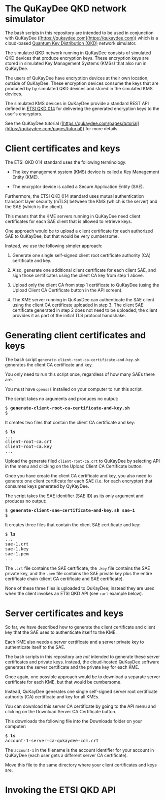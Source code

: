 # The QuKayDee QKD network simulator

The bash scripts in this repository are intended to be used in conjunction with
QuKayDee ([https://qukaydee.com](https://qukaydee.com)) which is a cloud-based
[Quantum Key Distribution (QKD)](https://en.wikipedia.org/wiki/Quantum_key_distribution)
network simulator.

The simulated QKD network running in QuKayDee consists of simulated QKD devices that produce
encryption keys.
These encryption keys are stored in simulated Key Management Systems (KMSs) that also run in
QuKayDee.

The users of QuKayDee have encryption devices at their own location, outside of QuKayDee.
These encryption devices consume the keys that are produced by by simulated QKD devices and stored
in the simulated KMS devices.

The simulated KMS devices in QuKayDee provide a standard REST API defined in
[ETSI QKD 014](https://www.etsi.org/deliver/etsi_gs/QKD/001_099/014/01.01.01_60/gs_qkd014v010101p.pdf)
for delivering the generated encryption keys to the user's encryptors.

See the QuKayDee tutorial
([https://qukaydee.com/pages/tutorial](https://qukaydee.com/pages/tutorial))
for more details.

# Client certificates and keys

The ETSI QKD 014 standard uses the following terminology:

 * The key management system (KMS) device is called a Key Management Entity (KME).

 * The encryptor device is called a Secure Application Entity (SAE).

Furthermore, the ETSI QKD 014 standard uses mutual authentication transport
layer security (mTLS) between the KMS (which is the server) and the SAE (which is the client).

This means that the KME servers running in QuKayDee need client certificates for each SAE client
that is allowed to retrieve keys.

One approach would be to upload a client certificate for each authorized SAE to QuKayDee, but that
would be very cumbersome.

Instead, we use the following simpler approach:

 1. Generate one single self-signed client root certificate authority (CA) certificate and key.

 2. Also, generate one additional client certificate for each client SAE, and sign those
    certificates using the client CA key from step 1 above.

 3. Upload only the client CA from step 1 certificate to QuKayDee (using the
    Upload Client CA Certificate button in the API screen).

 4. The KME server running in QuKayDee can authenticate the SAE client using the client CA
    certificate uploaded in step 3. The client SAE certificate generated in step 2 does not
    need to be uploaded; the client provides it as part of the initial TLS protocol handshake.

# Generating client certificates and keys

The bash script `generate-client-root-ca-certificate-and-key.sh` generates the client CA certificate
and key.

You only need to run this script once, regardless of how many SAEs there are.

You must have `openssl` installed on your computer to run this script.

The script takes no arguments and produces no output:

<pre>
$ <b>generate-client-root-ca-certificate-and-key.sh</b>
$
</pre>

It creates two files that contain the client CA certificate and key:

<pre>
$ <b>ls</b>
...
client-root-ca.crt
client-root-ca.key
...
</pre>

Upload the generate filed `client-root-ca.crt` to QuKayDee by selecting API
in the menu and clicking on the Upload Client CA Certificate button.

Once you have create the client CA certificate and key, you also need to generate one client
certificate for each SAE (i.e. for each encryptor) that consumes keys generated by QyKayDee.

The script takes the SAE identifier (SAE ID) as its only argument and produces no output:

<pre>
$ <b>generate-client-sae-certificate-and-key.sh sae-1</b>
$
</pre>

It creates three files that contain the client SAE certificate and key:

<pre>
$ <b>ls</b>
...
sae-1.crt
sae-1.key
sae-1.pem
...
</pre>

The `.crt` file contains the SAE certificate,
the `.key` file contains the SAE private key,
and the `.pem` file contains the SAE private key plus the entire certificate chain
(client CA certificate and SAE certificate).

None of these three files is uploaded to QuKayDee;
instead they are used when the client invokes an ETSI QKD API
(see `curl` example below).

# Server certificates and keys

So far, we have described how to generate the client certificate and client key that the SAE uses to
authenticate itself to the KME.

Each KME also needs a server certificate and a server private key to authenticate itself to the SAE.

The bash scripts in this repository are _not_ intended to generate these server certificates and
private keys.
Instead, the cloud-hosted QuKayDee software generates the server certificate and the private key
for each KME.

Once again, one possible approach would be to download a separate server certificate
for each KME, but that would be cumbersome.

Instead, QuKayDee generates one single self-signed server root certificate authority (CA)
certificate and key for all KMEs.

You can download this server CA certificate by going to the API menu and clicking on the
Download Server CA Certificate button.

This downloads the following file into the Downloads folder on your computer:

<pre>
$ <b>ls</b>
account-1-server-ca-qukaydee-com.crt
</pre>

The `account-1` in the filename is the account identifier for your account in QuKayDee
(each user gets a different server CA certificate).

Move this file to the same directory where your client certificates and keys are.

# Invoking the ETSI QKD API
